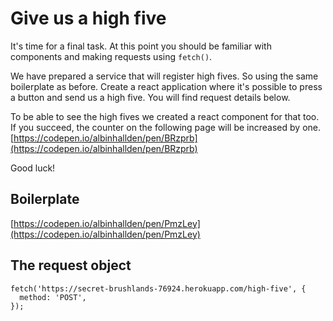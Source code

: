 # Give us a high five

It's time for a final task. At this point you should be familiar with components and making requests using `fetch()`. 

We have prepared a service that will register high fives. So using the same boilerplate as before. Create a react application where it's possible to press a button and send us a high five. You will find request details below. 

To be able to see the high fives we created a react component for that too. If you succeed, the counter on the following page will be increased by one. [https://codepen.io/albinhallden/pen/BRzprb](https://codepen.io/albinhallden/pen/BRzprb)

Good luck!

## Boilerplate

[https://codepen.io/albinhallden/pen/PmzLey](https://codepen.io/albinhallden/pen/PmzLey)

## The request object

```
fetch('https://secret-brushlands-76924.herokuapp.com/high-five', {
  method: 'POST',
});
```
